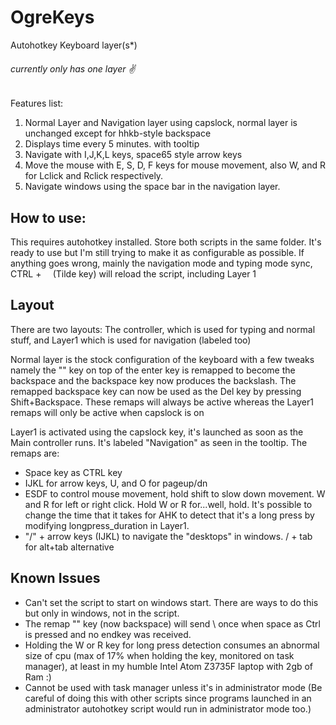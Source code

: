 # OgreKeys
Autohotkey Keyboard layer(s*)

###### currently only has one layer ✌️

Features list:
1. Normal Layer and Navigation layer using capslock, normal layer is unchanged except for hhkb-style backspace
2. Displays time every 5 minutes. with tooltip
3. Navigate with I,J,K,L keys, space65 style arrow keys
4. Move the mouse with E, S, D, F keys for mouse movement, also W, and R for Lclick and Rclick respectively.
5. Navigate windows using the space bar in the navigation layer. 


## How to use:
This requires autohotkey installed.
Store both scripts in the same folder.
It's ready to use but I'm still trying  to make it as configurable as possible.
If anything goes wrong, mainly the navigation mode and typing mode sync, CTRL + `  `(Tilde key) will reload the script, including Layer 1

## Layout
There are two layouts: The controller, which is used for typing and normal stuff, and Layer1 which is used for navigation (labeled too) 

Normal layer is the stock configuration of the keyboard with a few tweaks namely the "\" key on top of the enter key is remapped to become the backspace and the backspace key now produces the backslash. The remapped backspace key can now be used as the Del key by pressing Shift+Backspace. These remaps will always be active whereas the Layer1 remaps will only be active when capslock is on

Layer1 is activated using the capslock key, it's launched as soon as the Main controller runs. It's labeled "Navigation" as seen in the tooltip. The remaps are:
- Space key as CTRL key
- IJKL for arrow keys, U, and O for pageup/dn
- ESDF to control mouse movement, hold shift to slow down movement. W and R for left or right click. Hold W or R for...well, hold. It's possible to change the time that it takes for AHK to detect that it's a long press by modifying longpress_duration in Layer1.
-  "/" + arrow keys (IJKL) to navigate the "desktops" in windows. / + tab for alt+tab alternative


## Known Issues
- Can't set the script to start on windows start. There are ways to do this but only in windows, not in the script.
- The remap "\" key (now backspace) will send \ once when space as Ctrl is pressed and no endkey was received.
- Holding the W or R key for long press detection consumes an abnormal size of cpu (max of 17% when holding the key, monitored on task manager), at least in my humble Intel Atom Z3735F laptop with 2gb of Ram :)
- Cannot be used with task manager unless it's in administrator mode (Be careful of doing this with other scripts since programs launched in an administrator autohotkey script would run in administrator mode too.)

